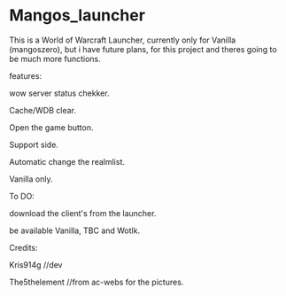 Mangos_launcher
===============

This is a World of Warcraft Launcher, currently only for Vanilla (mangoszero), but i have future plans, for this project and theres going to be much more functions.

features:

wow server status chekker.

Cache/WDB clear.

Open the game button.

Support side.

Automatic change the realmlist.

Vanilla only.
 
 

To DO:

download the client's from the launcher.

be available Vanilla, TBC and Wotlk.

Credits:


Kris914g //dev


The5thelement  //from ac-webs for the pictures.
